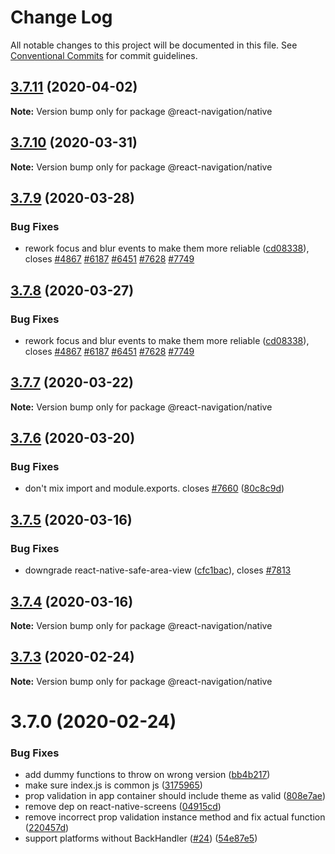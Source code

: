 # Change Log

All notable changes to this project will be documented in this file.
See [Conventional Commits](https://conventionalcommits.org) for commit guidelines.

## [3.7.11](https://github.com/react-navigation/react-navigation-native/compare/@react-navigation/native@3.7.10...@react-navigation/native@3.7.11) (2020-04-02)

**Note:** Version bump only for package @react-navigation/native





## [3.7.10](https://github.com/react-navigation/react-navigation-native/compare/@react-navigation/native@3.7.9...@react-navigation/native@3.7.10) (2020-03-31)

**Note:** Version bump only for package @react-navigation/native





## [3.7.9](https://github.com/react-navigation/react-navigation-native/compare/@react-navigation/native@3.7.7...@react-navigation/native@3.7.9) (2020-03-28)


### Bug Fixes

* rework focus and blur events to make them more reliable ([cd08338](https://github.com/react-navigation/react-navigation-native/commit/cd083381866506a192f1ec842ac169f2b4277ca5)), closes [#4867](https://github.com/react-navigation/react-navigation-native/issues/4867) [#6187](https://github.com/react-navigation/react-navigation-native/issues/6187) [#6451](https://github.com/react-navigation/react-navigation-native/issues/6451) [#7628](https://github.com/react-navigation/react-navigation-native/issues/7628) [#7749](https://github.com/react-navigation/react-navigation-native/issues/7749)





## [3.7.8](https://github.com/react-navigation/react-navigation-native/compare/@react-navigation/native@3.7.7...@react-navigation/native@3.7.8) (2020-03-27)


### Bug Fixes

* rework focus and blur events to make them more reliable ([cd08338](https://github.com/react-navigation/react-navigation-native/commit/cd083381866506a192f1ec842ac169f2b4277ca5)), closes [#4867](https://github.com/react-navigation/react-navigation-native/issues/4867) [#6187](https://github.com/react-navigation/react-navigation-native/issues/6187) [#6451](https://github.com/react-navigation/react-navigation-native/issues/6451) [#7628](https://github.com/react-navigation/react-navigation-native/issues/7628) [#7749](https://github.com/react-navigation/react-navigation-native/issues/7749)





## [3.7.7](https://github.com/react-navigation/react-navigation-native/compare/@react-navigation/native@3.7.6...@react-navigation/native@3.7.7) (2020-03-22)

**Note:** Version bump only for package @react-navigation/native





## [3.7.6](https://github.com/react-navigation/react-navigation-native/compare/@react-navigation/native@3.7.5...@react-navigation/native@3.7.6) (2020-03-20)


### Bug Fixes

* don't mix import and module.exports. closes [#7660](https://github.com/react-navigation/react-navigation-native/issues/7660) ([80c8c9d](https://github.com/react-navigation/react-navigation-native/commit/80c8c9d1dead57eab3b977a1eebf1e9f5f35cd1a))





## [3.7.5](https://github.com/react-navigation/react-navigation-native/compare/@react-navigation/native@3.7.4...@react-navigation/native@3.7.5) (2020-03-16)


### Bug Fixes

* downgrade react-native-safe-area-view ([cfc1bac](https://github.com/react-navigation/react-navigation-native/commit/cfc1bac4e153db4a4ba3f2a9033f77b53367fcbc)), closes [#7813](https://github.com/react-navigation/react-navigation-native/issues/7813)





## [3.7.4](https://github.com/react-navigation/react-navigation-native/compare/@react-navigation/native@3.7.3...@react-navigation/native@3.7.4) (2020-03-16)

**Note:** Version bump only for package @react-navigation/native





## [3.7.3](https://github.com/react-navigation/react-navigation-native/compare/@react-navigation/native@3.7.0...@react-navigation/native@3.7.3) (2020-02-24)

**Note:** Version bump only for package @react-navigation/native





# 3.7.0 (2020-02-24)


### Bug Fixes

* add dummy functions to throw on wrong version ([bb4b217](https://github.com/react-navigation/react-navigation-native/commit/bb4b21712aa7e2ef488d1fd69eba1368d0a9a9d0))
* make sure index.js is common js ([3175965](https://github.com/react-navigation/react-navigation-native/commit/31759653955daaeb1c338382c33b00c7ec9c422c))
* prop validation in app container should include theme as valid ([808e7ae](https://github.com/react-navigation/react-navigation-native/commit/808e7aecafc73408346847523a91902a319b1d60))
* remove dep on react-native-screens ([04915cd](https://github.com/react-navigation/react-navigation-native/commit/04915cd88cb26da62c3657c04255431ce968e72f))
* remove incorrect prop validation instance method and fix actual function ([220457d](https://github.com/react-navigation/react-navigation-native/commit/220457da6581dcc9e6fff4961ecc49cf9ec9ece8))
* support platforms without BackHandler ([#24](https://github.com/react-navigation/react-navigation-native/issues/24)) ([54e87e5](https://github.com/react-navigation/react-navigation-native/commit/54e87e5e30e418274f7a1711577234f7f8dc8c2a))
